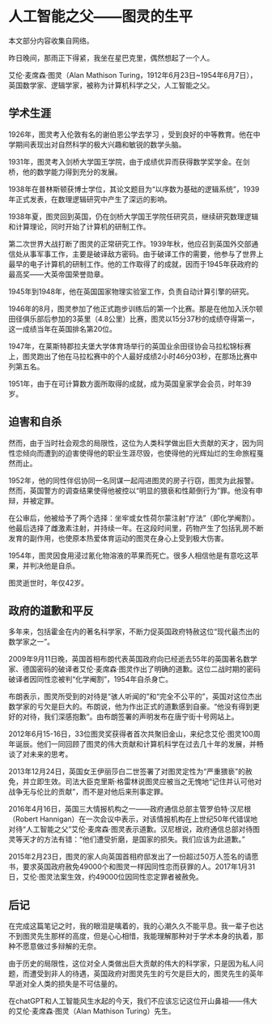 # 人工智能之父——图灵的生平

本文部分内容收集自网络。

昨日晚间，那雨正下得紧，我坐在星巴克里，偶然想起了一个人。

艾伦·麦席森·图灵（Alan Mathison Turing，1912年6月23日~1954年6月7日），英国数学家、逻辑学家，被称为计算机科学之父，人工智能之父。

## 学术生涯

1926年，图灵考入伦敦有名的谢伯恩公学去学习 ，受到良好的中等教育。他在中学期间表现出对自然科学的极大兴趣和敏锐的数学头脑。

1931年，图灵考入剑桥大学国王学院，由于成绩优异而获得数学奖学金。在剑桥，他的数学能力得到充分的发展。

1938年在普林斯顿获博士学位，其论文题目为“以序数为基础的逻辑系统”，1939年正式发表，在数理逻辑研究中产生了深远的影响。

1938年夏，图灵回到英国，仍在剑桥大学国王学院任研究员，继续研究数理逻辑和计算理论，同时开始了计算机的研制工作。

第二次世界大战打断了图灵的正常研究工作。1939年秋，他应召到英国外交部通信处从事军事工作，主要是破译敌方密码。由于破译工作的需要，他参与了世界上最早的电子计算机的研制工作。他的工作取得了的成就，因而于1945年获政府的最高奖——大英帝国荣誉勋章。

1945年到1948年，他在英国国家物理实验室工作，负责自动计算引擎的研究。

1946年的8月，图灵参加了他正式跑步训练后的第一个比赛。那是在他加入沃尔顿田径俱乐部后参加的3英里（4.8公里）比赛，图灵以15分37秒的成绩夺得第一，这一成绩当年在英国排名第20位。

1947年，在莱斯特郡拉夫堡大学体育场举行的英国业余田径协会马拉松锦标赛上，图灵跑出了他在马拉松赛中的个人最好成绩2小时46分03秒，在那场比赛中列第五名。


1951年，由于在可计算数方面所取得的成就，成为英国皇家学会会员，时年39岁。


## 迫害和自杀

然而，由于当时社会观念的局限性，这位为人类科学做出巨大贡献的天才，因为同性恋倾向而遭到的迫害使得他的职业生涯尽毁，也使得他的光辉灿烂的生命旅程戛然而止。

1952年，他的同性伴侣协同一名同谋一起闯进图灵的房子行窃，图灵为此报警。然而，英国警方的调查结果使得他被控以“明显的猥亵和性颠倒行为”罪。他没有申辩，并被定罪。

在公审后，他被给予了两个选择：坐牢或女性荷尔蒙注射“疗法”（即化学阉割）。他最后选择了雌激素注射，并持续一年。在这段时间里，药物产生了包括乳房不断发育的副作用，也使原本热爱体育运动的图灵在身心上受到极大伤害。

1954年，图灵因食用浸过氰化物溶液的苹果而死亡。很多人相信他是有意吃这苹果，并判决他是自杀。

图灵逝世时，年仅42岁。

## 政府的道歉和平反

多年来，包括霍金在内的著名科学家，不断力促英国政府特赦这位“现代最杰出的数学家之一”。

2009年9月11日晚，英国首相布朗代表英国政府向已经逝去55年的英国著名数学家、德国密码的破译者艾伦·麦席森·图灵作出了明确的道歉。这位二战时期的密码破译者因同性恋被判“化学阉割”，1954年自杀身亡。

布朗表示，图灵所受到的对待是“骇人听闻的”和“完全不公平的”，英国对这位杰出数学家的亏欠是巨大的。布朗说，他为作出正式的道歉感到自豪。“他没有得到更好的对待，我们深感抱歉”。由布朗签署的声明发布在唐宁街十号网站上。

2012年6月15-16日，33位图灵奖获得者首次共聚旧金山，来纪念艾伦·图灵100周年诞辰。他们一同回顾了图灵的伟大贡献和计算机科学在过去几十年的发展，并畅谈了对未来的思考。

2013年12月24日，英国女王伊丽莎白二世签署了对图灵定性为“严重猥亵”的赦免，并立即生效。司法大臣克里斯·格雷林说图灵应被当之无愧地“记住并认可他对战争无与伦比的贡献”，而不是对他后来刑事定罪。

2016年4月16日，英国三大情报机构之一——政府通信总部主管罗伯特·汉尼根（Robert Hannigan）在一次会议中表示，对该情报机构在上世纪50年代错误地对待“人工智能之父”艾伦·麦席森·图灵表示道歉。汉尼根说，政府通信总部对待图灵等天才的方法有错：“他们遭受折磨，是国家的损失。我们应该为此道歉。”

2015年2月23日，图灵的家人向英国首相府邸发出了一份超过50万人签名的请愿书，要求英国政府赦免49000个和图灵一样因同性恋而获罪的人。2017年1月31日，艾伦·图灵法案生效，约49000位因同性恋定罪者被赦免。

## 后记

在完成这篇笔记之时，我的眼泪是噙着的，我的心潮久久不能平息。我一辈子也达不到图灵先生那样的高度，但是心心相惜，我能理解那种对于学术本身的执着，那种不愿意做过多辩解的无奈。

由于历史的局限性，这位对全人类做出巨大贡献的伟大的科学家，只是因为私人问题，而遭受到非人的待遇，英国政府对图灵先生的亏欠是巨大的，图灵先生的英年早逝对全人类的损失是不可估量的。

在chatGPT和人工智能风生水起的今天，我们不应该忘记这位开山鼻祖——伟大的艾伦·麦席森·图灵（Alan Mathison Turing）先生。



